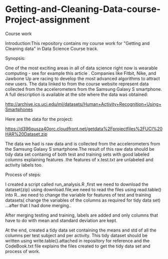 # Getting-and-Cleaning-Data-course-Project-assignment
Course work 

Introduction:This repository contains my course work for "Getting and Cleaning data" in Data Science Course track.

Synopsis:

One of the most exciting areas in all of data science right now is wearable computing - see for example this article . Companies like Fitbit, Nike, and Jawbone Up are racing to develop the most advanced algorithms to attract new users. The data linked to from the course website represent data collected from the accelerometers from the Samsung Galaxy S smartphone. A full description is available at the site where the data was obtained:

http://archive.ics.uci.edu/ml/datasets/Human+Activity+Recognition+Using+Smartphones

Here are the data for the project:

https://d396qusza40orc.cloudfront.net/getdata%2Fprojectfiles%2FUCI%20HAR%20Dataset.zip


The data we had is raw data and is collected  from the accelerometers from the Samsung Galaxy S smartphone.The result of this raw data should be tidy data set containig of both test and training sets with good labeled columns explaining features .the features of x.test.txt are unlabeled and activity labels too.



Process of steps:

I created a script called run_analysis.R ,first we need to download the dataset(zip) using download.file,we need to read the files using read.table() into R...we need to change the variable for  features of test and training datasets( change the variables of the columns as required for tidy data set) ...after that I had done merging..

After merging testing and training, labels are added and only columns that have to do with mean and standard deviation are kept.

At the end,  created a tidy data set containing the means and std of all the columns per test subject and per activity. This tidy dataset should be written using write.table().attached in repository for reference and the CodeBook.txt file explains the files created to get the tidy data set and process of work.
